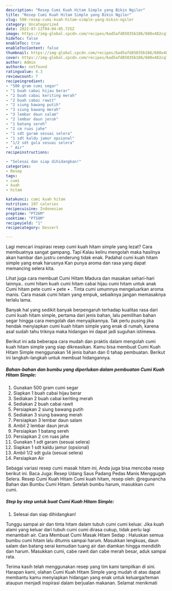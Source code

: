 ```yaml
---
description: "Resep Cumi Kuah Hitam Simple yang Bikin Ngiler"
title: "Resep Cumi Kuah Hitam Simple yang Bikin Ngiler"
slug: 598-resep-cumi-kuah-hitam-simple-yang-bikin-ngiler
category: Uncategorized
date: 2022-07-12T04:04:05.725Z
image: https://img-global.cpcdn.com/recipes/6ad5afd85035b186/680x482cq70/cumi-kuah-hitam-simple-foto-resep-utama.jpg
hideToc: false
enableToc: true
enableTocContent: false
thumbnail: https://img-global.cpcdn.com/recipes/6ad5afd85035b186/680x482cq70/cumi-kuah-hitam-simple-foto-resep-utama.jpg
cover: https://img-global.cpcdn.com/recipes/6ad5afd85035b186/680x482cq70/cumi-kuah-hitam-simple-foto-resep-utama.jpg
author: Admin
authorAv: notfound
ratingvalue: 4.3
reviewcount: 7
recipeingredient:
- "500 gram cumi segar"
- "1 buah cabai hijau berar"
- "2 buah cabai keriting merah"
- "2 buah cabai rawit"
- "2 siung bawang putih"
- "3 siung bawang merah"
- "3 lembar daun salam"
- "2 lembar daun jeruk"
- "1 batang sereh"
- "2 cm ruas jahe"
- "1 sdt garam sesuai selera"
- "1 sdt kaldu jamur opsional"
- "1/2 sdt gula sesuai selera"
- " Air"
recipeinstructions:

- "Selesai dan siap dihidangkan!"
categories:
- Resep
tags:
- cumi
- kuah
- hitam

katakunci: cumi kuah hitam 
nutrition: 197 calories
recipecuisine: Indonesian
preptime: "PT26M"
cooktime: "PT58M"
recipeyield: "1"
recipecategory: Dessert

---
```



Lagi mencari inspirasi resep cumi kuah hitam simple yang lezat? Cara membuatnya sangat gampang. Tapi Kalau keliru mengolah maka hasilnya akan hambar dan justru cenderung tidak enak. Padahal cumi kuah hitam simple yang enak harusnya Kan punya aroma dan rasa yang dapat memancing selera kita.


Lihat juga cara membuat Cumi Hitam Madura dan masakan sehari-hari lainnya.. cumi hitam kuah cumi hitam cabai hijau cumi hitam untuk anak Cumi hitam pete cumi • pete • . Tinta cumi umumnya mengeluarkan aroma manis. Cara masak cumi hitam yang empuk, sebaiknya jangan memasaknya terlalu lama.

Banyak hal yang sedikit banyak berpengaruh terhadap kualitas rasa dari cumi kuah hitam simple, pertama dari jenis bahan, lalu pemilihan bahan segar hingga cara mengolah dan menyajikannya. Tak perlu pusing jika hendak menyiapkan cumi kuah hitam simple yang enak di rumah, karena asal sudah tahu triknya maka hidangan ini dapat jadi suguhan istimewa.


Berikut ini ada beberapa cara mudah dan praktis dalam mengolah cumi kuah hitam simple yang siap dikreasikan. Kamu bisa membuat Cumi Kuah Hitam Simple menggunakan 14 jenis bahan dan 0 tahap pembuatan. Berikut ini langkah-langkah untuk membuat hidangannya.

<!--inarticleads1-->

##### Bahan-bahan dan bumbu yang diperlukan dalam pembuatan Cumi Kuah Hitam Simple:

1. Gunakan 500 gram cumi segar
1. Siapkan 1 buah cabai hijau berar
1. Sediakan 2 buah cabai keriting merah
1. Sediakan 2 buah cabai rawit
1. Persiapkan 2 siung bawang putih
1. Sediakan 3 siung bawang merah
1. Persiapkan 3 lembar daun salam
1. Ambil 2 lembar daun jeruk
1. Persiapkan 1 batang sereh
1. Persiapkan 2 cm ruas jahe
1. Gunakan 1 sdt garam (sesuai selera)
1. Siapkan 1 sdt kaldu jamur (opsional)
1. Ambil 1/2 sdt gula (sesuai selera)
1. Persiapkan  Air


Sebagai variasi resep cumi masak hitam ini, Anda juga bisa mencoba resep berikut ini. Baca Juga: Resep Udang Saus Padang Pedas Manis Menggugah Selera. Resep Cumi Kuah Hitam Cumi kuah hitam, resep oleh: @regunancha Bahan dan Bumbu Cumi Hitam. Setelah bumbu harum, masukkan cumi cumi. 

<!--inarticleads2-->

##### Step by step untuk buat Cumi Kuah Hitam Simple:


1. Selesai dan siap dihidangkan!

Tunggu sampai air dan tinta hitam dalam tubuh cumi cumi keluar. Jika kuah alami yang keluar dari tubuh cumi cumi dirasa cukup, tidak perlu lagi menambah air. Cara Membuat Cumi Masak Hitam Sedap : Haluskan semua bumbu cumi hitam lalu ditumis sampai harum. Masukkan lengkuas, daun salam dan batang serai kemudian tuang air dan diamkan hingga mendidih dan harum. Masukkan cumi, cabe rawit dan cabe merah besar, aduk sampai rata. 

Terima kasih telah menggunakan resep yang tim kami tampilkan di sini. Harapan kami, olahan Cumi Kuah Hitam Simple yang mudah di atas dapat membantu kamu menyiapkan hidangan yang enak untuk keluarga/teman ataupun menjadi inspirasi dalam berjualan makanan. Selamat menikmati
